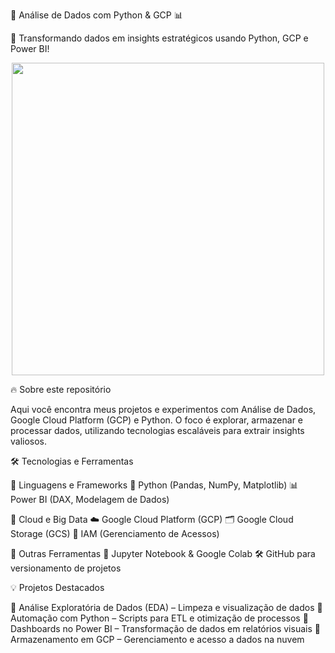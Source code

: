 🚀 Análise de Dados com Python & GCP 📊

🎯 Transformando dados em insights estratégicos usando Python, GCP e Power BI!

<p align="center">
  <img src="https://media.giphy.com/media/L1R1tvI9svkIWwpVYr/giphy.gif" width="500">
</p>

🔥 Sobre este repositório

Aqui você encontra meus projetos e experimentos com Análise de Dados, Google Cloud Platform (GCP) e Python. O foco é explorar, armazenar e processar dados, utilizando tecnologias escaláveis para extrair insights valiosos.

🛠 Tecnologias e Ferramentas

📌 Linguagens e Frameworks
	🐍 Python (Pandas, NumPy, Matplotlib)
	📊 Power BI (DAX, Modelagem de Dados)

📌 Cloud e Big Data
	☁️ Google Cloud Platform (GCP)
	🗂️ Google Cloud Storage (GCS)
	🔄 IAM (Gerenciamento de Acessos)

📌 Outras Ferramentas
	📝 Jupyter Notebook & Google Colab
	🛠️ GitHub para versionamento de projetos


💡 Projetos Destacados

🔹 Análise Exploratória de Dados (EDA) – Limpeza e visualização de dados
🔹 Automação com Python – Scripts para ETL e otimização de processos
🔹 Dashboards no Power BI – Transformação de dados em relatórios visuais
🔹 Armazenamento em GCP – Gerenciamento e acesso a dados na nuvem


